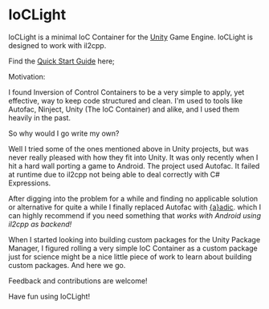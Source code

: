 # IoCLight
IoCLight is a minimal IoC Container for the [Unity](https://unity.com/) Game Engine. IoCLight is designed to work with il2cpp.

Find the [Quick Start Guide](https://github.com/JochenHeckl/IoCLight/blob/master/Documentation~/GettingStarted.md) here;

Motivation:

I found Inversion of Control Containers to be a very simple to apply, yet effective, way to keep code structured and clean.
I'm used to tools like Autofac, Ninject, Unity (The IoC Container) and alike, and I used them heavily in the past.

So why would I go write my own?

Well I tried some of the ones mentioned above in Unity projects, but was never really pleased with how they fit into Unity.
It was only recently when I hit a hard wall porting a game to Android. The project used Autofac. It failed at runtime due to il2cpp not being able to deal correctly with C# Expressions.

After digging into the problem for a while and finding no applicable solution or alternative for quite a while I finally replaced Autofac with [{a}adic](https://assetstore.unity.com/packages/tools/adic-dependency-injection-container-32157).
which I can highly recommend if you need something that *works with Android using il2cpp as backend!*

When I started looking into building custom packages for the Unity Package Manager, I figured rolling a very simple IoC Container as a custom package just for science might be a nice little piece of work to learn about building custom packages. And here we go.

Feedback and contributions are welcome!

Have fun using IoCLight!


